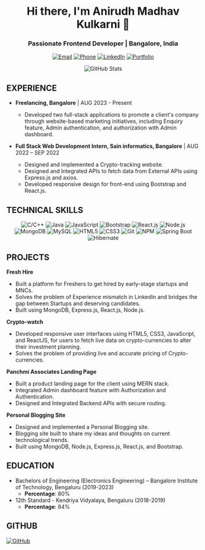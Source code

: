 <h1 align="center">Hi there, I'm Anirudh Madhav Kulkarni 👋</h1>
<h3 align="center">Passionate Frontend Developer | Bangalore, India</h3>

<p align="center">
  <a href="mailto:Anirudh.madhav.kulkarni@gmail.com"><img src="https://img.shields.io/badge/Email-Anirudh.madhav.kulkarni%40gmail.com-blue" alt="Email" /></a>
  <a href="tel:7899416499"><img src="https://img.shields.io/badge/Phone-7899416499-green" alt="Phone" /></a>
  <a href="https://www.linkedin.com/in/anirudhmadhavkulkarni/"><img src="https://img.shields.io/badge/LinkedIn-Connect%20with%20me-blue" alt="LinkedIn" /></a>
  <a href="https://anirudh-kulkarni.netlify.app/"><img src="https://img.shields.io/badge/Portfolio-Check%20out%20my%20work-brightgreen" alt="Portfolio" /></a>
</p>

<p align="center"><img src="https://github-readme-stats.vercel.app/api?username=Anirudhmadhavkulkarni9094&show_icons=true&theme=radical" alt="GitHub Stats" /></p>

## EXPERIENCE
- **Freelancing, Bangalore** | AUG 2023 - Present
    - Developed two full-stack applications to promote a client's company through website-based marketing initiatives, including Enquiry feature, Admin authentication, and authorization with Admin dashboard.

- **Full Stack Web Development Intern, Sain informatics, Bangalore** | AUG 2022 – SEP 2022
    - Designed and implemented a Crypto-tracking website.
    - Designed and Integrated APIs to fetch data from External APIs using Express.js and axios.
    - Developed responsive design for front-end using Bootstrap and React.js.

## TECHNICAL SKILLS
<p align="center">
  <img src="https://img.icons8.com/color/48/000000/c-plus-plus-logo.png" alt="C/C++" />
  <img src="https://img.icons8.com/color/48/000000/java-coffee-cup-logo.png" alt="Java" />
  <img src="https://img.icons8.com/color/48/000000/javascript-logo.png" alt="JavaScript" />
  <img src="https://img.icons8.com/color/48/000000/bootstrap.png" alt="Bootstrap" />
   <img src="https://img.icons8.com/color/48/000000/react-native.png" alt="React.js" />
  <img src="https://img.icons8.com/color/48/000000/nodejs.png" alt="Node.js" />
  <img src="https://img.icons8.com/color/48/000000/mongodb.png" alt="MongoDB" />
  <img src="https://img.icons8.com/color/48/000000/mysql.png" alt="MySQL" />
  <img src="https://img.icons8.com/color/48/000000/html-5.png" alt="HTML5" />
  <img src="https://img.icons8.com/color/48/000000/css3.png" alt="CSS3" />
  <img src="https://img.icons8.com/color/48/000000/git.png" alt="Git" />
  <img src="https://img.icons8.com/color/48/000000/npm.png" alt="NPM" />
  <img src="https://img.icons8.com/color/48/000000/spring-logo.png" alt="Spring Boot" />
  <img src="https://img.icons8.com/color/48/000000/hibernate.png" alt="Hibernate" />
</p>

## PROJECTS
**Fresh Hire**
- Built a platform for Freshers to get hired by early-stage startups and MNCs.
- Solves the problem of Experience mismatch in LinkedIn and bridges the gap between Startups and deserving candidates.
- Built using MongoDB, Express.js, React.js, Node.js.

**Crypto-watch**
- Developed responsive user interfaces using HTML5, CSS3, JavaScript, and ReactJS, for users to fetch live data on crypto-currencies to alter their investment planning.
- Solves the problem of providing live and accurate pricing of Crypto-currencies.

**Panchmi Associates Landing Page**
- Built a product landing page for the client using MERN stack.
- Integrated Admin dashboard feature with Authorization and Authentication.
- Designed and Integrated Backend APIs with secure routing.

**Personal Blogging Site**
- Designed and implemented a Personal Blogging site.
- Blogging site built to share my ideas and thoughts on current technological trends.
- Built using MongoDB, Node.js, Express.js, React.js, and Bootstrap.

## EDUCATION
- Bachelors of Engineering (Electronics Engineering) – Bangalore Institute of Technology, Bengaluru (2019-2023)
    - **Percentage**: 80%
- 12th Standard - Kendriya Vidyalaya, Bengaluru (2018-2019)
    - **Percentage**: 84%

## GITHUB
[![GitHub](https://img.shields.io/badge/GitHub-Follow%20me%20on%20GitHub-black?style=social&logo=github)](https://github.com/Anirudhmadhavkulkarni9094)
